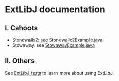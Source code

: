 # ExtLibJ documentation

## I. Cahoots

- Stonewallx2: see [Stonewallx2Example.java](https://code.samourai.io/wallet/ExtLibJ/-/blob/develop/src/test/java/examples/Stonewallx2Example.java)
- Stowaway: see [StowawayExample.java](https://code.samourai.io/wallet/ExtLibJ/-/blob/develop/src/test/java/examples/StowawayExample.java)

## II. Others
See [ExtLibJ tests](https://code.samourai.io/wallet/ExtLibJ/-/tree/develop/src/test/java) to learn more about using ExtLibJ.